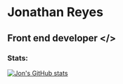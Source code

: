 # Jonathan Reyes
## Front end developer </>

### Stats:
[![Jon's GitHub stats](https://github-readme-stats.vercel.app/api?username=JonyR3G0&show_icons=true&show=prs_merged_percentage&hide=stars,issues&title_color=FFFFFF&text_color=CED7D8&border_color=001E4D&bg_color=000000&icon_color=40A367&locale=en)](https://github.com/anuraghazra/github-readme-stats#gh-dark-mode-only)

